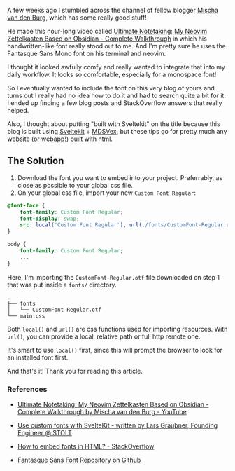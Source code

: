 <script lang="ts">
    import PostHeader from '@components/posts/BasicPostHeader.svelte'
    import props from './props'
</script>

<PostHeader props={props}/>

A few weeks ago I stumbled across the channel of fellow blogger [Mischa van den Burg](https://www.youtube.com/@mischavandenburg), which has some really good stuff! 

He made this hour-long video called [Ultimate Notetaking: My Neovim Zettelkasten Based on Obsidian - Complete Walkthrough](https://www.youtube.com/watch?v=zIGJ8NTHF4k&t=881s) in which his handwritten-like font really stood out to me. And I'm pretty sure he uses the Fantasque Sans Mono font on his terminal and neovim.

I thought it looked awfully comfy and really wanted to integrate that into my daily workflow. It looks so comfortable, especially for a monospace font!

So I eventually wanted to include the font on this very blog of yours and turns out I really had no idea how to do it and had to search quite a bit for it.
I ended up finding a few blog posts and StackOverflow answers that really helped.

Also, I thought about putting "built with Sveltekit" on the title because this blog is built using [Sveltekit](https://kit.svelte.dev/) + [MDSVex](https://github.com/pngwn/MDsveX), but these tips go for pretty much any website (or webapp!) built with html.

## The Solution

1. Download the font you want to embed into your project. Preferrably, as close as possible to your global css file.
2. On your global css file, import your new `Custom Font Regular`:
```css
@font-face {
    font-family: Custom Font Regular;
    font-display: swap;
    src: local('Custom Font Regular'), url(./fonts/CustomFont-Regular.otf);
}

body {
    font-family: Custom Font Regular;
    ...
}
```
  Here, I'm importing the `CustomFont-Regular.otf` file downloaded on step 1 that was put inside a `fonts/` directory.
  ```
  .
  ├── fonts
  │   └── CustomFont-Regular.otf
  └── main.css
  ```

  Both `local()` and `url()` are css functions used for importing resources. With `url()`, you can provide a local, relative path or full http remote one.

  It's smart to use `local()` first, since this will prompt the browser to look for an installed font first.

  And that's it! Thank you for reading this article.

### References

- [Ultimate Notetaking: My Neovim Zettelkasten Based on Obsidian - Complete Walkthrough by Mischa van den Burg  - YouTube](https://www.youtube.com/watch?v=zIGJ8NTHF4k&t=881s)

- [Use custom fonts with SvelteKit - written by Lars Graubner, Founding Engineer @ STOLT](https://stolthq.com/blog/custom-fonts-sveltekit)

- [How to embed fonts in HTML? - StackOverflow](https://stackoverflow.com/questions/220236/how-to-embed-fonts-in-html)

- [Fantasque Sans Font Repository on Github](https://github.com/belluzj/fantasque-sans)


